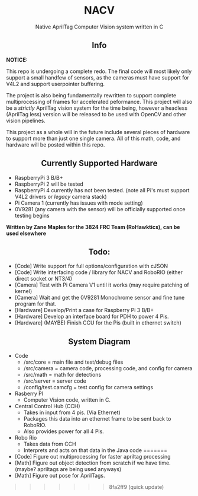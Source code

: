<h1 align="center">NACV</h1>

<p align="center">Native AprilTag Computer Vision system written in C</p>

<h2 align="center">Info</h2>

**NOTICE:**

This repo is undergoing a complete redo. The final code will most likely only support a small handfew of sensors, as the cameras must have support for 
V4L2 and support userpointer buffering.

The project is also being fundamentally rewritten to support complete multiprocessing of frames for accelerated peformance. This project will also be a 
*strictly* AprilTag vision system for the time being, however a headless (AprilTag less) version will be released to be used with OpenCV and other
vision pipelines.

This project as a whole will in the future include several pieces of hardware to support more than just one single camera. All of this math, 
code, and hardware will be posted within this repo.

<h2 align="center">Currently Supported Hardware</h2>

* RaspberryPi 3 B/B+
* RaspberryPi 2 will be tested
* RaspberryPi 4 currently has not been tested. (note all Pi's must support V4L2 drivers or *legacy* camera stack)
* Pi Camera 1 (currently has issues with mode setting)
* 0V9281 (any camera with the sensor) will be officially supported once testing begins

**Written by Zane Maples for the 3824 FRC Team (RoHawktics), can be used elsewhere**

<h2 align="center">Todo:</h2>

* [Code] Write support for full options/configuration with cJSON
* [Code] Write interfacing code / library for NACV and RoboRIO (either direct socket or NT3/4)
* [Camera] Test with Pi Camera V1 until it works (may require patching of kernel)
* [Camera] Wait and get the 0V9281 Monochrome sensor and fine tune program for that.
* [Hardware] Develop/Print a case for Raspberry Pi 3 B/B+
* [Hardware] Develop an interface board for PDH to power 4 Pis.
* [Hardware] (MAYBE) Finish CCU for the Pis (built in ethernet switch)

<h2 align="center">System Diagram</h2>

* Code
    * /src/core = main file and test/debug files
    * /src/camera = camera code, processing code, and config for camera
    * /src/math = math for detections
    * /src/server = server code
    * /config/test.camcfg = test config for camera settings
* Rasberry PI
    * Computer Vision code, written in C.
* Central Control Hub (CCH)
    * Takes in input from 4 pis. (Via Ethernet)
    * Packages this data into an ethernet frame to be sent back to RoboRIO.
    * Also provides power for all 4 Pis.
* Robo Rio
    * Takes data from CCH
    * Interprets and acts on that data in the Java code
=======
* [Code]     Figure out multiprocessing for faster apriltag processing
* [Math]     Figure out object detection from scratch if we have time. (maybe? apriltags are being used anyways)
* [Math]     Figure out pose for AprilTags.
>>>>>>> 8fa2ff9 (quick update)
